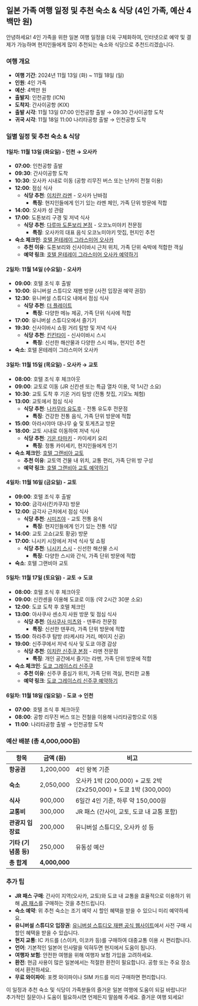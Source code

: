 ## 일본 가족 여행 일정 및 추천 숙소 & 식당 (4인 가족, 예산 4백만 원)

안녕하세요! 4인 가족을 위한 일본 여행 일정을 더욱 구체화하여, 인터넷으로 예약 및 결제가 가능하며 현지인들에게 많이 추천되는 숙소와 식당으로 추천드리겠습니다.

### 여행 개요
- **여행 기간**: 2024년 11월 13일 (화) ~ 11월 18일 (일)
- **인원**: 4인 가족
- **예산**: 4백만 원
- **출발지**: 인천공항 (ICN)
- **도착지**: 간사이공항 (KIX)
- **출발 시각**: 11월 13일 07:00 인천공항 출발 → 09:30 간사이공항 도착
- **귀국 시각**: 11월 18일 11:00 나리타공항 출발 → 인천공항 도착

### 일별 일정 및 추천 숙소 & 식당

#### 1일차: 11월 13일 (화요일) - 인천 → 오사카
- **07:00**: 인천공항 출발
- **09:30**: 간사이공항 도착
- **10:30**: 오사카 시내로 이동 (공항 리무진 버스 또는 난카이 전철 이용)
- **12:00**: 점심 식사
  - **식당 추천**: [이치란 라멘](https://ichiran.com) - 오사카 난바점
    - **특징**: 현지인들에게 인기 있는 라멘 체인, 가족 단위 방문에 적합
- **14:00**: 오사카 성 관람
- **17:00**: 도톤보리 구경 및 저녁 식사
  - **식당 추천**: [다루마 도톤보리 본점](https://www.daruma-osaka.com) - 오코노미야키 전문점
    - **특징**: 오사카의 대표 음식 오코노미야키 맛집, 현지인 추천
- **숙소 체크인**: [호텔 몬테레이 그라스미어 오사카](https://www.hotelmonterey.co.jp/montereygrausmaer_osaka/)
  - **추천 이유**: 도톤보리와 신사이바시 근처 위치, 가족 단위 숙박에 적합한 객실
  - **예약 링크**: [호텔 몬테레이 그라스미어 오사카 예약하기](https://www.booking.com/hotel/jp/monterey-grasmiere-osaka-ko.html)

#### 2일차: 11월 14일 (수요일) - 오사카
- **09:00**: 호텔 조식 후 출발
- **10:00**: 유니버설 스튜디오 재팬 방문 (사전 입장권 예약 권장)
- **12:30**: 유니버설 스튜디오 내에서 점심 식사
  - **식당 추천**: [더 플레이트](https://www.usj.co.jp/eat-and-drink/the-plate/)
    - **특징**: 다양한 메뉴 제공, 가족 단위 식사에 적합
- **17:00**: 유니버설 스튜디오에서 즐기기
- **19:30**: 신사이바시 쇼핑 거리 탐방 및 저녁 식사
  - **식당 추천**: [킨킨타이](https://www.kikintai.com) - 신사이바시 스시
    - **특징**: 신선한 해산물과 다양한 스시 메뉴, 현지인 추천
- **숙소**: 호텔 몬테레이 그라스미어 오사카

#### 3일차: 11월 15일 (목요일) - 오사카 → 교토
- **08:00**: 호텔 조식 후 체크아웃
- **09:00**: 교토로 이동 (JR 신칸센 또는 특급 열차 이용, 약 1시간 소요)
- **10:30**: 교토 도착 후 기온 거리 탐방 (전통 찻집, 기모노 체험)
- **13:00**: 교토에서 점심 식사
  - **식당 추천**: [나카무라 유도후](https://nakamura-udo.com) - 전통 유도후 전문점
    - **특징**: 건강한 전통 음식, 가족 단위 방문에 적합
- **15:00**: 아라시야마 대나무 숲 및 토게츠교 방문
- **18:00**: 교토 시내로 이동하여 저녁 식사
  - **식당 추천**: [기온 타마키](https://www.gion-tamaki.com) - 카이세키 요리
    - **특징**: 정통 카이세키, 현지인들에게 인기
- **숙소 체크인**: [호텔 그랜비아 교토](https://www.granvia-kyoto.co.jp/)
  - **추천 이유**: 교토역 건물 내 위치, 교통 편리, 가족 단위 방 구성
  - **예약 링크**: [호텔 그랜비아 교토 예약하기](https://www.booking.com/hotel/jp/granvia-kyoto.html)

#### 4일차: 11월 16일 (금요일) - 교토
- **09:00**: 호텔 조식 후 출발
- **10:00**: 금각사(킨카쿠지) 방문
- **12:00**: 금각사 근처에서 점심 식사
  - **식당 추천**: [시미즈야](https://www.shimizuya-kyoto.com) - 교토 전통 음식
    - **특징**: 현지인들에게 인기 있는 전통 식당
- **14:00**: 교토 고쇼(교토 황궁) 방문
- **17:00**: 니시키 시장에서 저녁 식사 및 쇼핑
  - **식당 추천**: [니시키 스시](https://nishiki-sushi.com) - 신선한 해산물 스시
    - **특징**: 다양한 스시와 간식, 가족 단위 방문에 적합
- **숙소**: 호텔 그랜비아 교토

#### 5일차: 11월 17일 (토요일) - 교토 → 도쿄
- **08:00**: 호텔 조식 후 체크아웃
- **09:00**: 신칸센을 이용해 도쿄로 이동 (약 2시간 30분 소요)
- **12:00**: 도쿄 도착 후 호텔 체크인
- **13:00**: 아사쿠사 센소지 사원 방문 및 점심 식사
  - **식당 추천**: [아사쿠사 미츠와](https://www.mitsuya-asakusa.com) - 덴푸라 전문점
    - **특징**: 신선한 덴푸라, 가족 단위 방문에 적합
- **15:00**: 하라주쿠 탐방 (타케시타 거리, 메이지 신궁)
- **19:00**: 신주쿠에서 저녁 식사 및 도쿄 야경 감상
  - **식당 추천**: [이치란 신주쿠 본점](https://ichiran.com) - 라멘 전문점
    - **특징**: 개인 공간에서 즐기는 라멘, 가족 단위 방문에 적합
- **숙소 체크인**: [도쿄 그레이스리 신주쿠](https://www.gracery.com/tokyo/)
  - **추천 이유**: 신주쿠 중심가 위치, 가족 단위 객실, 편리한 교통
  - **예약 링크**: [도쿄 그레이스리 신주쿠 예약하기](https://www.booking.com/hotel/jp/gracery-shinjuku-tokyo.html)

#### 6일차: 11월 18일 (일요일) - 도쿄 → 인천
- **07:00**: 호텔 조식 후 체크아웃
- **08:00**: 공항 리무진 버스 또는 전철을 이용해 나리타공항으로 이동
- **11:00**: 나리타공항 출발 → 인천공항 도착

### 예산 배분 (총 4,000,000원)

| **항목**            | **금액 (원)** | **비고**                                                          |
|---------------------|---------------|-------------------------------------------------------------------|
| **항공권**          | 1,200,000     | 4인 왕복 기준                                                    |
| **숙소**            | 2,050,000     | 오사카 1박 (200,000) + 교토 2박 (2x250,000) + 도쿄 1박 (300,000) |
| **식사**            | 900,000       | 6일간 4인 기준, 하루 약 150,000원                               |
| **교통비**          | 300,000       | JR 패스 (간사이, 교토, 도쿄 내 교통 포함)                        |
| **관광지 입장료**   | 200,000       | 유니버설 스튜디오, 오사카 성 등                                 |
| **기타 (기념품 등)**| 250,000       | 유동성 예산                                                       |
| **총 합계**         | **4,000,000** |                                                                   |

### 추가 팁
- **JR 패스 구매**: 간사이 지역(오사카, 교토)와 도쿄 내 교통을 효율적으로 이용하기 위해 [JR 패스](https://www.japanrailpass.net/)를 구매하는 것을 추천드립니다.
- **숙소 예약**: 위 추천 숙소는 조기 예약 시 할인 혜택을 받을 수 있으니 미리 예약하세요.
- **유니버설 스튜디오 입장권**: [유니버설 스튜디오 재팬 공식 웹사이트](https://www.usj.co.jp/e/)에서 사전 구매 시 할인 혜택을 받을 수 있습니다.
- **현지 교통**: IC 카드를 (스이카, 이코카 등)를 구매하여 대중교통 이용 시 편리합니다.
- **언어**: 기본적인 일본어 인사말을 익혀두면 현지에서 도움이 됩니다.
- **여행자 보험**: 안전한 여행을 위해 여행자 보험 가입을 고려하세요.
- **환전**: 현금 사용이 많은 일본에서는 적절한 환전이 필요합니다. 공항 또는 주요 장소에서 환전하세요.
- **무료 와이파이**: 포켓 와이파이나 SIM 카드를 미리 구매하면 편리합니다.

이 일정과 추천 숙소 및 식당이 가족분들의 즐거운 일본 여행에 도움이 되길 바랍니다! 추가적인 질문이나 도움이 필요하시면 언제든지 말씀해 주세요. 즐거운 여행 되세요!


